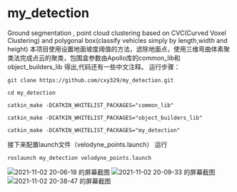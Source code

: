 # my_detection
Ground segmentation , point cloud clustering based on CVC(Curved Voxel Clustering) and polygonal box(classify vehicles simply by length,width and height)
本项目使用设置地面坡度阈值的方法，滤除地面点，使用三维弯曲体素聚类法完成点云的聚类，包围盒参数由Apollo库的common_lib和object_builders_lib
得出,代码还有一些中文注释。
运行步骤：

`git clone https://github.com/cxy329/my_detection.git`

`cd my_detection`

`catkin_make -DCATKIN_WHITELIST_PACKAGES="common_lib"`

`catkin_make -DCATKIN_WHITELIST_PACKAGES="object_builders_lib"`

`catkin_make -DCATKIN_WHITELIST_PACKAGES="my_detection"`

接下来配置launch文件（velodyne_points.launch）
运行

`roslaunch my_detection velodyne_points.launch`


![2021-11-02 20-06-18 的屏幕截图](https://user-images.githubusercontent.com/56507063/139843004-ac3e47df-af02-4c80-9968-ce5f72e6edb7.png)
![2021-11-02 20-09-33 的屏幕截图](https://user-images.githubusercontent.com/56507063/139843561-a8476c82-d2d6-4ba0-ae2f-7d7072e883cf.png)
![2021-11-02 20-38-47 的屏幕截图](https://user-images.githubusercontent.com/56507063/139848043-8a087f8a-2a8d-4f21-b0c3-2ea99e7d3c99.png)
